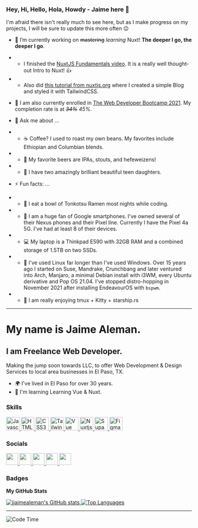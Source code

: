 ### Hey, Hi, Hello, Hola, Howdy - Jaime here 👋

I'm afraid there isn't really much to see here, but as I make progress on my projects, I will be sure to update this more often 😉

- 🔭 I’m currently working on ~~mastering~~ _learning_ Nuxt! **The deeper I go, the deeper I go**.
- - I finished the [NuxtJS Fundamentals video](https://vueschool.io/courses/). It is a really well thought-out Intro to Nuxt! 👍
- - Also did [this tutorial from nuxtjs.org](https://nuxtjs.org/tutorials/creating-blog-with-nuxt-content/) where I created a simple Blog and styled it with TailwindCSS.
- 🌱 I am also currently enrolled in [The Web Developer Bootcamp 2021](https://www.udemy.com/course/the-web-developer-bootcamp/). My completion rate is at _~~34%~~_ _45%_.

- 💬 Ask me about ... 
- - ☕ Coffee? I used to roast my own beans. My favorites include Ethiopian and Columbian blends.
- - 🍺 My favorite beers are IPAs, stouts, and hefeweizens!
- - 💑 I have two amazingly brilliant beautiful teen daughters.

- ⚡ Fun facts: ...
- - 🍜 I eat a bowl of Tonkotsu Ramen most nights while coding.
- - 📱 I am a huge fan of Google smartphones. I've owned several of their Nexus phones and their Pixel line. Currently I have the Pixel 4a 5G. I've had at least 8 of their devices.
- - 💻 My laptop is a Thinkpad E590 with 32GB RAM and a combined storage of 1.5TB on two SSDs.
- - 🐧 I've used Linux far longer than I've used Windows. Over 15 years ago I started on Suse, Mandrake, Crunchbang and later ventured into Arch, Manjaro, a minimal Debian install with i3WM, every Ubuntu derivative and Pop OS 21.04. I've stopped distro-hopping in November 2021 after installing EndeavourOS with `bspwm`.
- - 🥇 I am really enjoying tmux + Kitty + starship.rs

---

<!-- https://www.profileme.dev/ -->

My name is Jaime Aleman.
=============================

I am Freelance Web Developer.
------------------------

Making the jump soon towards LLC, to offer Web Development & Design Services to local area businesses in El Paso, TX.

*   🌍 I've lived in El Paso for over 30 years.
*   🧠 I'm learning Learning Vue & Nuxt.

### Skills

<p align="left">
    <a href="https://developer.mozilla.org/en-US/docs/Web/JavaScript" target="_blank" rel="noreferrer">
        <img src="https://raw.githubusercontent.com/danielcranney/readme-generator/main/public/icons/skills/javascript-colored.svg" width="36" height="36" alt="Javascript" />
    </a>
    <a href="https://developer.mozilla.org/en-US/docs/Glossary/HTML5" target="_blank" rel="noreferrer">
        <img src="https://raw.githubusercontent.com/danielcranney/readme-generator/main/public/icons/skills/html5-colored.svg" width="36" height="36" alt="HTML5" />
    </a>
    <a href="https://www.w3.org/TR/CSS/#css" target="_blank" rel="noreferrer">
        <img src="https://raw.githubusercontent.com/danielcranney/readme-generator/main/public/icons/skills/css3-colored.svg" width="36" height="36" alt="CSS3" />
    </a>
    <a href="https://tailwindcss.com/" target="_blank" rel="noreferrer">
        <img src="https://raw.githubusercontent.com/danielcranney/readme-generator/main/public/icons/skills/tailwindcss-colored.svg" width="36" height="36" alt="TailwindCSS" />
    </a>
    <a href="https://vuejs.org/" target="_blank" rel="noreferrer">
        <img src="https://raw.githubusercontent.com/danielcranney/readme-generator/main/public/icons/skills/vue-colored.svg" width="36" height="36" alt="Vue" />
    </a>
    <a href="https://nuxtjs.org/" target="_blank" rel="noreferrer">
        <img src="https://raw.githubusercontent.com/danielcranney/readme-generator/main/public/icons/skills/nuxtjs-colored.svg" width="36" height="36" alt="Nuxtjs" />
    </a>
    <a href="https://supabase.io/" target="_blank" rel="noreferrer">
        <img src="https://raw.githubusercontent.com/danielcranney/readme-generator/main/public/icons/skills/supabase-colored.svg" width="36" height="36" alt="Supabase" />
    </a>
    <a href="https://www.figma.com/" target="_blank" rel="noreferrer">
        <img src="https://raw.githubusercontent.com/danielcranney/readme-generator/main/public/icons/skills/figma-colored.svg" width="36" height="36" alt="Figma" />
    </a>
</p>

### Socials

<p align="left">
    <a href="https://www.codepen.io/jjaimealeman" target="_blank" rel="noreferrer">
        <img src="https://raw.githubusercontent.com/danielcranney/readme-generator/main/public/icons/socials/codepen.svg" width="32" height="32" />
    </a>
    <a href="https://discord.com/users/jjaimealeman#8237" target="_blank" rel="noreferrer">
        <img src="https://raw.githubusercontent.com/danielcranney/readme-generator/main/public/icons/socials/discord.svg" width="32" height="32" />
    </a>
    <a href="https://www.github.com/jjaimealeman" target="_blank" rel="noreferrer">
        <img src="https://raw.githubusercontent.com/danielcranney/readme-generator/main/public/icons/socials/github.svg" width="32" height="32" />
    </a>
    <a href="http://www.instagram.com/jjaimealeman" target="_blank" rel="noreferrer">
        <img src="https://raw.githubusercontent.com/danielcranney/readme-generator/main/public/icons/socials/instagram.svg" width="32" height="32" />
    </a>
    <a href="https://www.twitter.com/jjaimealeman" target="_blank" rel="noreferrer">
        <img src="https://raw.githubusercontent.com/danielcranney/readme-generator/main/public/icons/socials/twitter.svg" width="32" height="32" />
    </a>
</p>

### Badges

<b>My GitHub Stats</b>

<a href="http://www.github.com/jjaimealeman">
    <img src="https://github-readme-stats.vercel.app/api?username=jjaimealeman&show_icons=true&hide=&count_private=true&title_color=0891b2&text_color=ffffff&icon_color=0891b2&bg_color=1c1917&hide_border=true&show_icons=true" alt="jjaimealeman's GitHub stats" />
</a>
<a href="https://github.com/jjaimealeman" align="left">
    <img src="https://github-readme-stats.vercel.app/api/top-langs/?username=jjaimealeman&langs_count=10&title_color=0891b2&text_color=ffffff&icon_color=0891b2&bg_color=1c1917&hide_border=true&locale=en&custom_title=Top%20%Languages" alt="Top Languages" />
</a>


---

![Code Time](https://img.shields.io/endpoint?style=flat-square&url=https://codetime-api.datreks.com/badge/2044?logoColor=white%26project=%26recentMS=0%26showProject=false)
